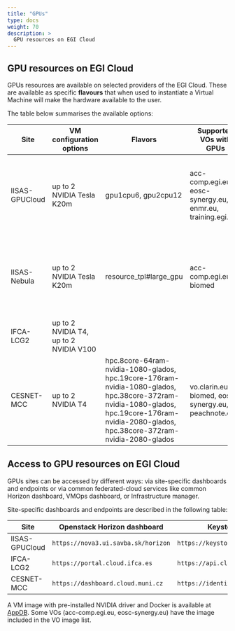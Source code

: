 ```yaml
---
title: "GPUs"
type: docs
weight: 70
description: >
  GPU resources on EGI Cloud
---
```


## GPU resources on EGI Cloud

GPUs resources are available on selected providers of the EGI Cloud. These are
available as specific **flavours** that when used to instantiate a Virtual
Machine will make the hardware available to the user.

The table below summarises the available options:

<!-- markdownlint-disable line-length -->
| Site           | VM configuration options               | Flavors                                                                                                                                                                                    | Supported VOs with GPUs                                    | Access conditions                                                                     |
| -------------- | -------------------------------------- | ------------------------------------------------------------------------------------------------------------------------------------------------------------------------------------------ | ---------------------------------------------------------- | ------------------------------------------------------------------------------------- |
| IISAS-GPUCloud | up to 2 NVIDIA Tesla K20m              | gpu1cpu6, gpu2cpu12                                                                                                                                                                        | acc-comp.egi.eu, eosc-synergy.eu, enmr.eu, training.egi.eu | Sponsored access for limited testing, conditions to be negotiated for long-term usage |
| IISAS-Nebula   | up to 2 NVIDIA Tesla K20m              | resource_tpl#large_gpu                                                                                                                                                                     | acc-comp.egi.eu, biomed                                    | Sponsored access for limited testing, conditions to be negotiated for long-term usage |
| IFCA-LCG2      | up to 2 NVIDIA T4, up to 2 NVIDIA V100 |                                                                                                                                                                                            |                                                            | Pay-per-use                                                                           |
| CESNET-MCC     | up to 2 NVIDIA T4                      | hpc.8core-64ram-nvidia-1080-glados, hpc.19core-176ram-nvidia-1080-glados, hpc.38core-372ram-nvidia-1080-glados, hpc.19core-176ram-nvidia-2080-glados, hpc.38core-372ram-nvidia-2080-glados | vo.clarin.eu, biomed, eosc-synergy.eu, peachnote.com       | Sponsored, conditions to be negotiated                                                |
<!-- markdownlint-enable line-length -->

## Access to GPU resources on EGI Cloud

GPUs sites can be accessed by different ways: via site-specific dashboards and
endpoints or via common federated-cloud services like common Horizon dashboard,
VMOps dashboard, or Infrastructure manager.

Site-specific dashboards and endpoints are described in the following table:

<!-- markdownlint-disable line-length -->
| Site           | Openstack Horizon dashboard         | Keystone endpoint                     |
| -------------- | ----------------------------------- | ------------------------------------- |
| IISAS-GPUCloud | `https://nova3.ui.savba.sk/horizon` | `https://keystone3.ui.savba.sk:5000/` |
| IFCA-LCG2      | `https://portal.cloud.ifca.es`      | `https://api.cloud.ifca.es:5000/`     |
| CESNET-MCC     | `https://dashboard.cloud.muni.cz`   | `https://identity.cloud.muni.cz/`     |
<!-- markdownlint-enable line-length -->

A VM image with pre-installed NVIDIA driver and Docker is available at
[AppDB](https://appdb.egi.eu/store/vappliance/nvidia.docker.centos.7). Some VOs
(acc-comp.egi.eu, eosc-synergy.eu) have the image included in the VO image list.
